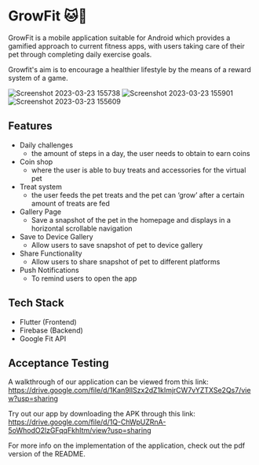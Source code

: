# GrowFit 🐱🥕

GrowFit is a mobile application suitable for Android which provides a gamified approach to current fitness
apps, with users taking care of their pet through completing daily exercise goals. 

Growfit's aim is to encourage a healthier lifestyle by the means of a reward system of a game. 

![Screenshot 2023-03-23 155738](https://github.com/jia-han/growFit/assets/85399634/29f96932-6e1b-4ed5-820e-9bdbf7f7b7e4) 
![Screenshot 2023-03-23 155901](https://github.com/jia-han/growFit/assets/85399634/660bb28c-9fdf-4da2-91ba-9aa635d2ea83)
![Screenshot 2023-03-23 155609](https://github.com/jia-han/growFit/assets/85399634/3300f0ac-934d-44e0-bc31-5fafe996f55b)

## Features 
* Daily challenges
  * the amount of steps in a day, the user needs to obtain to earn coins
* Coin shop
  * where the user is able to buy treats and accessories for the virtual pet
* Treat system
  * the user feeds the pet treats and the pet can ‘grow’ after a certain amount of treats are fed
* Gallery Page
  * Save a snapshot of the pet in the homepage and displays in a horizontal scrollable navigation
* Save to Device Gallery
  *  Allow users to save snapshot of pet to device gallery
* Share Functionality 
  * Allow users to share snapshot of pet to different platforms
* Push Notifications
  * To remind users to open the app 

## Tech Stack
* Flutter (Frontend)
* Firebase (Backend)
* Google Fit API

## Acceptance Testing 
A walkthrough of our application can be viewed from this link: 
https://drive.google.com/file/d/1Kan9lISzx2dZ1kImjrCW7vYZTXSe2Qs7/view?usp=sharing 

Try out our app by downloading the APK through this link: 
https://drive.google.com/file/d/1Q-ChWpUZRnA-5oWhodO2lzGFqqFkhItm/view?usp=sharing 

For more info on the implementation of the application, check out the pdf version of the README. 
